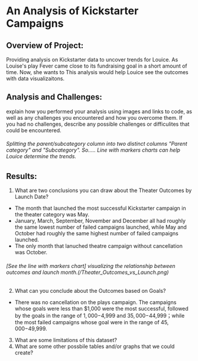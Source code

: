 # An Analysis of Kickstarter Campaigns


## Overview  of Project: 
Providing analysis on Kickstarter data to uncover trends for Louice. As Louise's play Fever came close to its fundraising goal in a short amount of time. Now, she wants to 
This analysis would help Louice see the outcomes with data visualizaitons. 


## Analysis and Challenges: 
explain how you performed your analysis using images and links to code, as well as any challenges you encountered and how you overcome them. If you had no challenges, describe any possible challenges or difficulites that could be encountered. 

###### Splitting the parent/subcategory column into two distinct columns "Parent category" and "Subcategory". So..... Line with markers charts can help Louice determine the trends. 

## Results:
1. What are two conclusions you can draw about the Theater Outcomes by Launch Date?  
- The month that launched the most successful Kickstarter campaign in the theater category was May. 
- January, March, September, November and December all had roughly the same lowest number of failed campaigns launched, while May and October had roughly the same highest number of failed campaigns launched.
- The only month that lanuched theatre campaign without cancellation was October. 
######  [See the line with markers chart] visualizing the relationship between outcomes and launch month.(/Theater_Outcomes_vs_Launch.png)
2.  What can you conclude about the Outcomes based on Goals?
* There was no cancellation on the plays campaign. The campaigns whose goals were less than $1,000 were the most successful, followed by the goals in the range of $1,000-$4,999 and $35,000-$44,999；while the most failed campaigns whose goal were in the range of $45,000-$49,999. 
3. What are some limitations of this dataset?
4.  What are some other possbile tables and/or graphs that we could create?

